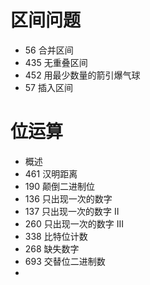 # 区间问题

- 56 合并区间
- 435 无重叠区间
- 452 用最少数量的箭引爆气球
- 57 插入区间

# 位运算

- 概述
- 461 汉明距离
- 190 颠倒二进制位
- 136 只出现一次的数字
- 137 只出现一次的数字 II
- 260 只出现一次的数字 III
- 338 比特位计数
-  268 缺失数字
- 693 交替位二进制数
- 



